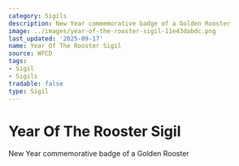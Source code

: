 ```yaml
---
category: Sigils
description: New Year commemorative badge of a Golden Rooster
image: ../images/year-of-the-rooster-sigil-11e43dabdc.png
last_updated: '2025-09-17'
name: Year Of The Rooster Sigil
source: WFCD
tags:
- Sigil
- Sigils
tradable: false
type: Sigil
---
```


# Year Of The Rooster Sigil

New Year commemorative badge of a Golden Rooster

